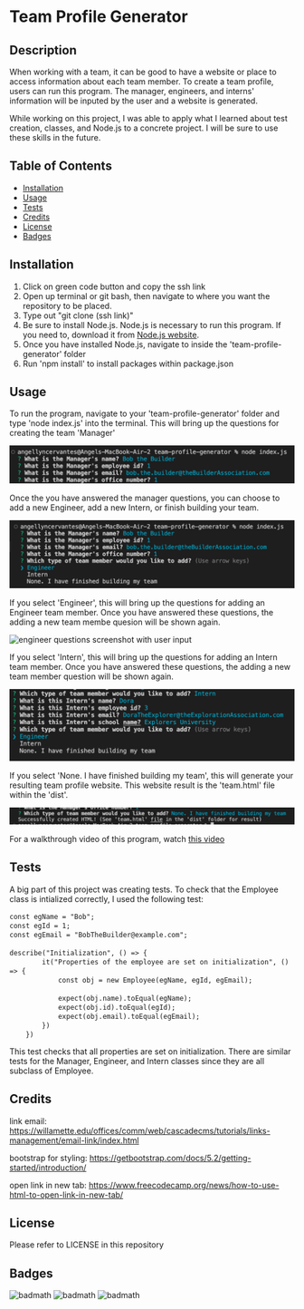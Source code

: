# Team Profile Generator

## Description

When working with a team, it can be good to have a website or place to access information about each team member. To create a team profile, users can run this program. The manager, engineers, and interns' information will be inputed by the user and a website is generated.

While working on this project, I was able to apply what I learned about test creation, classes, and Node.js to a concrete project. I will be sure to use these skills in the future.

## Table of Contents

- [Installation](#installation)
- [Usage](#usage)
- [Tests](#tests)
- [Credits](#credits)
- [License](#license)
- [Badges](#badges)


## Installation

1. Click on green code button and copy the ssh link
2. Open up terminal or git bash, then navigate to where you want the repository to be placed.
3. Type out "git clone (ssh link)"
4. Be sure to install Node.js. Node.js is necessary to run this program. If you need to, download it from [Node.js website](https://nodejs.org/en/download/).
5. Once you have installed Node.js, navigate to inside the 'team-profile-generator' folder
6. Run 'npm install' to install packages within package.json

## Usage

To run the program, navigate to your 'team-profile-generator' folder and type 'node index.js' into the terminal. This will bring up the questions for creating the team 'Manager'

![manager questions screenshot with user input](assets/images/manager-questions.png)

Once the you have answered the manager questions, you can choose to add a new Engineer, add a new Intern, or finish building your team.

![multiple choice to add new team member](assets/images/add-new-team-member.png)

If you select 'Engineer', this will bring up the questions for adding an Engineer team member. Once you have answered these questions, the adding a new team membe quesion will be shown again.

![engineer questions screenshot with user input](assets/images/engineer-questions.png)

If you select 'Intern', this will bring up the questions for adding an Intern team member. Once you have answered these questions, the adding a new team member question will be shown again.

![intern questions screenshot with user input](assets/images/intern-questions.png)

If you select 'None. I have finished building my team', this will generate your resulting team profile website. This website result is the 'team.html' file within the 'dist'.

![Final screenshot after html is created](assets/images/done.png)

For a walkthrough video of this program, watch [this video](https://watch.screencastify.com/v/rULybzpqiNlvejOtpKDc)

## Tests

A big part of this project was creating tests. To check that the Employee class is intialized correctly, I used the following test:

```
const egName = "Bob";
const egId = 1;
const egEmail = "BobTheBuilder@example.com";

describe("Initialization", () => {
        it("Properties of the employee are set on initialization", () => {
            const obj = new Employee(egName, egId, egEmail);

            expect(obj.name).toEqual(egName);
            expect(obj.id).toEqual(egId);
            expect(obj.email).toEqual(egEmail);
        })
    })
```

This test checks that all properties are set on initialization. There are similar tests for the Manager, Engineer, and Intern classes since they are all subclass of Employee.



## Credits

link email: https://willamette.edu/offices/comm/web/cascadecms/tutorials/links-management/email-link/index.html 

bootstrap for styling: https://getbootstrap.com/docs/5.2/getting-started/introduction/ 

open link in new tab: https://www.freecodecamp.org/news/how-to-use-html-to-open-link-in-new-tab/ 


## License

Please refer to LICENSE in this repository

## Badges

![badmath](https://img.shields.io/github/repo-size/Angellyn218/team-profile-generator?style=plastic)
![badmath](https://img.shields.io/github/license/Angellyn218/team-profile-generator?style=plastic)
![badmath](https://img.shields.io/github/languages/top/Angellyn218/team-profile-generator?style=plastic)

